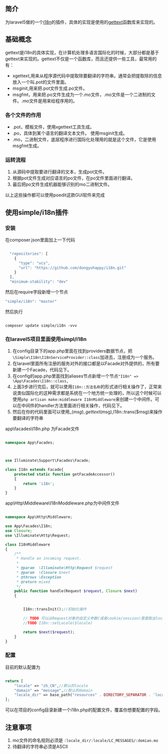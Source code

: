 ## 简介

为laravel5做的一个[i18n](https://zh.wikipedia.org/wiki/%E5%9B%BD%E9%99%85%E5%8C%96%E4%B8%8E%E6%9C%AC%E5%9C%B0%E5%8C%96)的插件，具体的实现是使用的[gettext](https://zh.wikipedia.org/wiki/Gettext)函数库来实现的。


## 基础概念

gettext是i18n的具体实现，在计算机处理多语言国际化的时候，大部分都是基于gettext来实现的。gettext不仅是一个函数库，而且还提供一些工具，最常用的有：

- xgettext,用来从程序源代码中提取除要翻译的字符串。通常会把提取除的信息放入一个叫.pot的文件里面。
- msginit,用来把.pot文件生成.po文件。
- msgfmt，用来把.po文件生成为一个.mo文件，.mo文件是一个二进制的文件。.mo文件是用来给程序用的。

### 各个文件的作用

- .pot，模板文件，使用xgettext工具生成。
- .po，具体到某个语言的翻译文本文件。 使用msginit生成。
- .mo，二进制文件，底层程序进行国际化处理用的就是这个文件，它是使用msgfmt生成。

### 运转流程
1. 从源码中提取要进行翻译的文本，生成pot文件。
2. 根据pot文件生成对应语言的po文件，在po文件里面进行翻译。
3. 最后把po文件生成机器能够识别的mo二进制文件。

以上这些操作都可以使用poedit这款GUI软件来完成


## 使用simple/i18n插件

### 安装
在composer.json里面加上一下代码

```javascript

  "repositories": [
    {
      "type": "vcs",
      "url": "https://github.com/dongyuhappy/i18n.git"
    }
  ],
  "minimum-stability": "dev"
```

然后在require字段新增一个节点
```javascript
"simple/i18n": "master"
```

然后执行
```shell

composer update simple/i18n -vvv

```


### 在laravel5项目里面使用simpl/i18n

1. 在config目录下的app.php里面在找到providers数据节点，把`\Simple\I18n\I18nServiceProvider::class`加进去，注册成为一个服务。
2. 在laravel里面所有注册的服务对外的接口都是以Facade对外提供的，所有要新建一个Facade，代码见下。
3. 在config的app.php里面找到aliases节点新增一个节点`"I18n" => \App\Facades\I18n::class,`
4. 上面3步进行完后，就可以使用`I18n::方法名称`的形式进行相关操作了，正常来说类似国际化的这种需求都是系统在一个地方统一处理的，所以这个时候可以使用`php artisan make:middleware I18nMiddleware`来创建一个中间件。可以在中间件的handler方法里面进行相关操作，代码见下。
5. 然后在你的代码里面可以使用_($msg),gettext($msg),I18n::trans($msg)来操作要翻译的字符串

app\facades\I18n.php 为Facade文件

```php

namespace App\Facades;



use Illuminate\Support\Facades\Facade;

class I18n extends Facade{
    protected static function getFacadeAccessor()
    {
        return 'i18n';
    }
}

```


app\Http\Middleware\I18nModdleware.php为中间件文件

```php

namespace App\Http\Middleware;

use App\Facades\I18n;
use Closure;
use \Illuminate\Http\Request;

class I18nMiddleware
{
    /**
     * Handle an incoming request.
     *
     * @param  \Illuminate\Http\Request $request
     * @param  \Closure $next
     * @throws \Exception
     * @return mixed
     */
    public function handle(Request $request, Closure $next)
    {


        I18n::transInit();//初始化操作

        // TODO 可以从Request对象的自定义参数(或者cookie/session)里面取出locale信息，进行转换。
        //TODO I18n::setLocale($locale)

        return $next($request);
    }
}

```

### 配置
目前的默认配置为

```php

return [
    "locale" => "zh_CN",//默认的locale
    "domain" => "message",//默认的domain
    "locale_dir" => base_path("resources" . DIRECTORY_SEPARATOR . 'locale' . DIRECTORY_SEPARATOR),//默认的locale文件所在的根目录
];

```

可以在项目的config目录新建一个i18n.php的配置文件，覆盖你想要配置的字段。


## 注意事项

1. mo文件的命名规则必须是 `:locale_dir/:locale/LC_MESSAGES/:domian.mo`
2. 待翻译的字符串必须是ASCII







